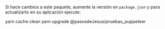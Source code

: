 
Si hace cambios a este paquete, aumente la versión en `package.json` 
y para actualizarlo en su aplicación ejecute:


yarn cache clean
yarn upgrade @pasosdeJesus/pruebas_puppeteer
